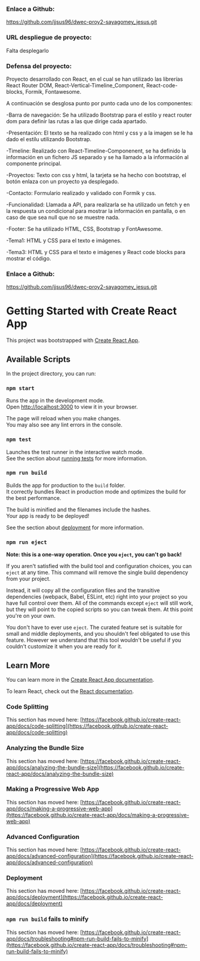 ### Enlace a Github:

https://github.com/jjsus96/dwec-proy2-sayagomey_jesus.git

### URL despliegue de proyecto:

Falta desplegarlo

### Defensa del proyecto:

Proyecto desarrollado con React, en el cual se han utilizado las librerías React Router DOM, React-Vertical-Timeline_Component, React-code-blocks, Formik, Fontawesome.

A continuación se desglosa punto por punto cada uno de los componentes:

-Barra de navegación: Se ha utilizado Bootstrap para el estilo y react router dom para definir las rutas a las que dirige cada apartado.

-Presentación: El texto se ha realizado con html y css y a la imagen se le ha dado el estilu utilizando Bootstrap.

-Timeline: Realizado con React-Timeline-Componenent, se ha definido la información en un fichero JS separado y se ha llamado a la información al componente principal.

-Proyectos: Texto con css y html, la tarjeta se ha hecho con bootstrap, el botón enlaza con un proyecto ya desplegado. 

-Contacto: Formulario realizado y validado con Formik y css.

-Funcionalidad: Llamada a API, para realizarla se ha utilizado un fetch y en la respuesta un condicional para mostrar la información en pantalla, o en caso de que sea null que no se muestre nada.

-Footer: Se ha utilizado HTML, CSS, Bootstrap y FontAwesome.

-Tema1: HTML y CSS para el texto e imágenes.

-Tema3: HTML y CSS para el texto e imágenes y React code blocks para mostrar el código.

### Enlace a Github:

https://github.com/jjsus96/dwec-proy2-sayagomey_jesus.git

# Getting Started with Create React App

This project was bootstrapped with [Create React App](https://github.com/facebook/create-react-app).

## Available Scripts

In the project directory, you can run:

### `npm start`

Runs the app in the development mode.\
Open [http://localhost:3000](http://localhost:3000) to view it in your browser.

The page will reload when you make changes.\
You may also see any lint errors in the console.

### `npm test`

Launches the test runner in the interactive watch mode.\
See the section about [running tests](https://facebook.github.io/create-react-app/docs/running-tests) for more information.

### `npm run build`

Builds the app for production to the `build` folder.\
It correctly bundles React in production mode and optimizes the build for the best performance.

The build is minified and the filenames include the hashes.\
Your app is ready to be deployed!

See the section about [deployment](https://facebook.github.io/create-react-app/docs/deployment) for more information.

### `npm run eject`

**Note: this is a one-way operation. Once you `eject`, you can't go back!**

If you aren't satisfied with the build tool and configuration choices, you can `eject` at any time. This command will remove the single build dependency from your project.

Instead, it will copy all the configuration files and the transitive dependencies (webpack, Babel, ESLint, etc) right into your project so you have full control over them. All of the commands except `eject` will still work, but they will point to the copied scripts so you can tweak them. At this point you're on your own.

You don't have to ever use `eject`. The curated feature set is suitable for small and middle deployments, and you shouldn't feel obligated to use this feature. However we understand that this tool wouldn't be useful if you couldn't customize it when you are ready for it.

## Learn More

You can learn more in the [Create React App documentation](https://facebook.github.io/create-react-app/docs/getting-started).

To learn React, check out the [React documentation](https://reactjs.org/).

### Code Splitting

This section has moved here: [https://facebook.github.io/create-react-app/docs/code-splitting](https://facebook.github.io/create-react-app/docs/code-splitting)

### Analyzing the Bundle Size

This section has moved here: [https://facebook.github.io/create-react-app/docs/analyzing-the-bundle-size](https://facebook.github.io/create-react-app/docs/analyzing-the-bundle-size)

### Making a Progressive Web App

This section has moved here: [https://facebook.github.io/create-react-app/docs/making-a-progressive-web-app](https://facebook.github.io/create-react-app/docs/making-a-progressive-web-app)

### Advanced Configuration

This section has moved here: [https://facebook.github.io/create-react-app/docs/advanced-configuration](https://facebook.github.io/create-react-app/docs/advanced-configuration)

### Deployment

This section has moved here: [https://facebook.github.io/create-react-app/docs/deployment](https://facebook.github.io/create-react-app/docs/deployment)

### `npm run build` fails to minify

This section has moved here: [https://facebook.github.io/create-react-app/docs/troubleshooting#npm-run-build-fails-to-minify](https://facebook.github.io/create-react-app/docs/troubleshooting#npm-run-build-fails-to-minify)
